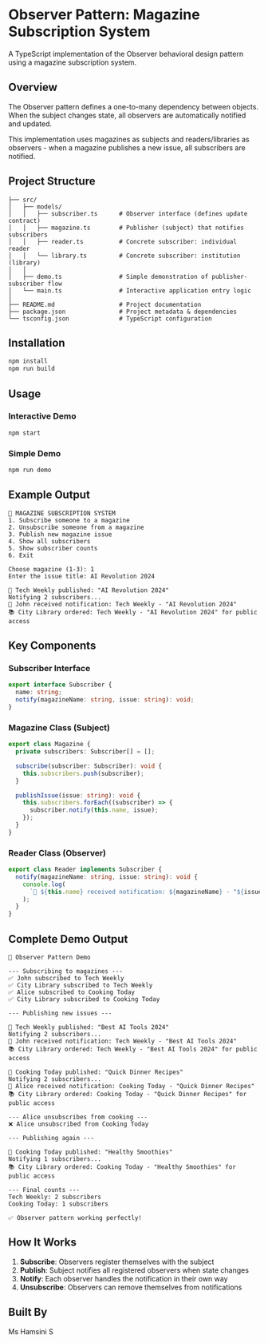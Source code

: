 # Observer Pattern: Magazine Subscription System

A TypeScript implementation of the Observer behavioral design pattern using a magazine subscription system.

## Overview

The Observer pattern defines a one-to-many dependency between objects. When the subject changes state, all observers are automatically notified and updated.

This implementation uses magazines as subjects and readers/libraries as observers - when a magazine publishes a new issue, all subscribers are notified.

## Project Structure

```
├── src/
│   ├── models/
│   │   ├── subscriber.ts      # Observer interface (defines update contract)
│   │   ├── magazine.ts        # Publisher (subject) that notifies subscribers
│   │   ├── reader.ts          # Concrete subscriber: individual reader
│   │   └── library.ts         # Concrete subscriber: institution (library)
│   │
│   ├── demo.ts                # Simple demonstration of publisher-subscriber flow
│   └── main.ts                # Interactive application entry logic
│
├── README.md                  # Project documentation
├── package.json               # Project metadata & dependencies
└── tsconfig.json              # TypeScript configuration

```

## Installation

```bash
npm install
npm run build
```

## Usage

### Interactive Demo

```bash
npm start
```

### Simple Demo

```bash
npm run demo
```

## Example Output

```
🎯 MAGAZINE SUBSCRIPTION SYSTEM
1. Subscribe someone to a magazine
2. Unsubscribe someone from a magazine
3. Publish new magazine issue
4. Show all subscribers
5. Show subscriber counts
6. Exit

Choose magazine (1-3): 1
Enter the issue title: AI Revolution 2024

📢 Tech Weekly published: "AI Revolution 2024"
Notifying 2 subscribers...
📧 John received notification: Tech Weekly - "AI Revolution 2024"
📚 City Library ordered: Tech Weekly - "AI Revolution 2024" for public access
```

## Key Components

### Subscriber Interface

```typescript
export interface Subscriber {
  name: string;
  notify(magazineName: string, issue: string): void;
}
```

### Magazine Class (Subject)

```typescript
export class Magazine {
  private subscribers: Subscriber[] = [];

  subscribe(subscriber: Subscriber): void {
    this.subscribers.push(subscriber);
  }

  publishIssue(issue: string): void {
    this.subscribers.forEach((subscriber) => {
      subscriber.notify(this.name, issue);
    });
  }
}
```

### Reader Class (Observer)

```typescript
export class Reader implements Subscriber {
  notify(magazineName: string, issue: string): void {
    console.log(
      `📧 ${this.name} received notification: ${magazineName} - "${issue}"`
    );
  }
}
```

## Complete Demo Output

```
🎯 Observer Pattern Demo

--- Subscribing to magazines ---
✅ John subscribed to Tech Weekly
✅ City Library subscribed to Tech Weekly
✅ Alice subscribed to Cooking Today
✅ City Library subscribed to Cooking Today

--- Publishing new issues ---

📢 Tech Weekly published: "Best AI Tools 2024"
Notifying 2 subscribers...
📧 John received notification: Tech Weekly - "Best AI Tools 2024"
📚 City Library ordered: Tech Weekly - "Best AI Tools 2024" for public access

📢 Cooking Today published: "Quick Dinner Recipes"
Notifying 2 subscribers...
📧 Alice received notification: Cooking Today - "Quick Dinner Recipes"
📚 City Library ordered: Cooking Today - "Quick Dinner Recipes" for public access

--- Alice unsubscribes from cooking ---
❌ Alice unsubscribed from Cooking Today

--- Publishing again ---

📢 Cooking Today published: "Healthy Smoothies"
Notifying 1 subscribers...
📚 City Library ordered: Cooking Today - "Healthy Smoothies" for public access

--- Final counts ---
Tech Weekly: 2 subscribers
Cooking Today: 1 subscribers

✅ Observer pattern working perfectly!
```

## How It Works

1. **Subscribe**: Observers register themselves with the subject
2. **Publish**: Subject notifies all registered observers when state changes
3. **Notify**: Each observer handles the notification in their own way
4. **Unsubscribe**: Observers can remove themselves from notifications

## Built By

Ms Hamsini S

